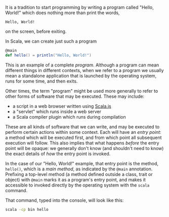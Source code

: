 It is a tradition to start programming by writing a program called "Hello, World!" which does nothing more than
print the words,
```
Hello, World!
```
on the screen, before exiting.

In Scala, we can create just such a program
```scala
@main
def hello() = println("Hello, World!")
```

This is an example of a complete _program_. Although a program can mean different things in different contexts,
when we refer to a program we usually mean a standalone application that is launched by the operating system,
runs for some time, and then exits.

Other times, the term "program" might be used more generally to refer to other forms of software that may be
executed. These may include:
- a script in a web browser written using [Scala.js](https://www.scala-js.org/)
- a "servlet" which runs inside a web server
- a Scala compiler plugin which runs during compilation

These are all kinds of software that we can write, and may be executed to perform certain actions within some
context. Each will have an _entry point_: a method which will be executed first, and from which point all
subsequent execution will follow. This also implies that what happens _before_ the entry point will be opaque:
we generally don't know (and shouldn't need to know) the exact details of _how_ the entry point is invoked.

In the case of our "Hello, World!" example, that entry point is the method, `hello()`, which is a _main method_,
as indicated by the `@main` annotation. Prefixing a top-level method (a method defined outside a class, trait or
object) with `@main` marks it as a program's entry point, and makes it accessible to invoked directly by the
operating system with the `scala` command.

That command, typed into the console, will look like this:
```sh
scala -cp bin hello
```

